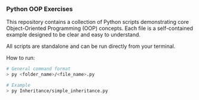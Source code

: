 ### Python OOP Exercises

This repository contains a collection of Python scripts demonstrating core Object-Oriented 
Programming (OOP) concepts. Each file is a self-contained example designed to be clear and
easy to understand.

All scripts are standalone and can be run directly from your terminal.

How to run:

```bash
# General command format
> py <folder_name>/<file_name>.py

# Example
> py Inheritance/simple_inheritance.py
